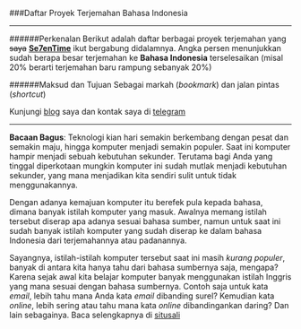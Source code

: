 ###Daftar Proyek Terjemahan Bahasa Indonesia
* * *
######Perkenalan 
Berikut adalah daftar berbagai proyek terjemahan yang ~~saya~~ [**Se7enTime**](https://se7entime.wordpress.com/)
ikut bergabung didalamnya. Angka persen menunjukkan sudah berapa besar terjemahan ke **Bahasa Indonesia** terselesaikan (misal 20% berarti terjemahan baru rampung sebanyak 20%)

######Maksud dan Tujuan
Sebagai markah (*bookmark*) dan jalan pintas (*shortcut*)

Kunjungi [blog](https://se7entime.wordpress.com/) saya dan kontak saya di [telegram](https://telegram.me/Se7enTime)
* * *
**Bacaan Bagus**: Teknologi kian hari semakin berkembang dengan pesat dan semakin maju, hingga komputer menjadi semakin populer. Saat ini komputer hampir menjadi sebuah kebutuhan sekunder. Terutama bagi Anda yang tinggal diperkotaan mungkin komputer ini sudah mutlak menjadi kebutuhan sekunder, yang mana menjadikan kita sendiri sulit untuk tidak menggunakannya.

Dengan adanya kemajuan komputer itu berefek pula kepada bahasa, dimana banyak istilah komputer yang masuk. Awalnya memang istilah tersebut diserap apa adanya sesuai bahasa sumber, namun untuk saat ini sudah banyak istilah komputer yang sudah diserap ke dalam bahasa Indonesia dari terjemahannya atau padanannya.

Sayangnya, istilah-istilah komputer tersebut saat ini masih *kurang populer*, banyak di antara kita hanya tahu dari bahasa sumbernya saja, mengapa? Karena sejak awal kita belajar komputer banyak menggunakan istilah Inggris yang mana sesuai dengan bahasa sumbernya. Contoh saja untuk kata _email_, lebih tahu mana Anda kata _email_ dibanding surel? Kemudian kata _online_, lebih sering atau tahu mana kata _online_ dibandingankan daring? Dan lain sebagainya. Baca selengkapnya di [situsali](https://situsali.com/mari-kita-populerkan-istilah-komputer-berbahasa-indonesia/)

